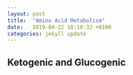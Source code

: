 ```yaml
---
layout: post
title:  "Amino Acid Metabolism"
date:   2019-04-22 18:10:32 +0100
categories: jekyll update
---
```

## Ketogenic and Glucogenic 